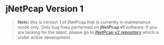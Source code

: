 # jNetPcap Version 1
> **Note:** this is version 1 of jNetPcap that is currently in maintenance mode only. Only bug fixes performed on **jNetPcap v1** software. If you are looking for the latest, please go to [jNetPcap v2 repository](https://github.com/slytechs-repos/jnetpcap) which is under active development.
